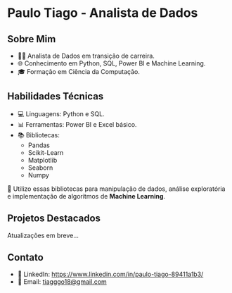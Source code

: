 # Paulo Tiago - Analista de Dados

## Sobre Mim

- 👨‍💼 Analista de Dados em transição de carreira.
- 🌐 Conhecimento em Python, SQL, Power BI e Machine Learning.
- 🎓 Formação em Ciência da Computação.

## Habilidades Técnicas

- 💻 Linguagens: Python e SQL.
- 📊 Ferramentas: Power BI e Excel básico.
- 📚 Bibliotecas: 
  - Pandas
  - Scikit-Learn
  - Matplotlib
  - Seaborn
  - Numpy
  
🔧 Utilizo essas bibliotecas para manipulação de dados, análise exploratória e implementação de algoritmos de **Machine Learning**.

## Projetos Destacados

Atualizações em breve...
<!--- - [Projeto de Análise de Dados](link para o projeto): Descrição breve --->

## Contato

- 💼 LinkedIn: https://www.linkedin.com/in/paulo-tiago-89411a1b3/
- 📧 Email: tiagggo18@gmail.com

<!---
PauloTiaggo/PauloTiaggo is a ✨ special ✨ repository because its `README.md` (this file) appears on your GitHub profile.
You can click the Preview link to take a look at your changes.
--->
